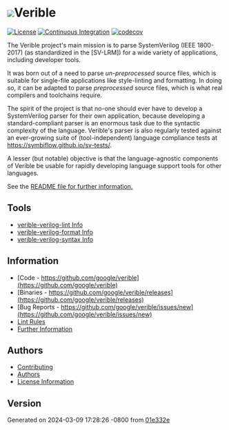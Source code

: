 ---
---

# ![](./img/verible-logo-headline.png)Verible



[![License](https://img.shields.io/badge/License-Apache%202.0-blue.svg)](https://opensource.org/licenses/Apache-2.0)
[![Continuous Integration](https://github.com/chipsalliance/verible/workflows/ci/badge.svg)](https://github.com/chipsalliance/verible/actions/workflows/verible-ci.yml)
[![codecov](https://codecov.io/gh/chipsalliance/verible/branch/master/graph/badge.svg?token=5f656dpmDT)](https://codecov.io/gh/chipsalliance/verible)

<!--*
freshness: { owner: 'hzeller' reviewed: '2022-08-31' }
*-->

The Verible project's main mission is to parse SystemVerilog (IEEE 1800-2017)
(as standardized in the [SV-LRM]) for a wide variety of applications, including
developer tools.

It was born out of a need to parse *un-preprocessed* source files, which is
suitable for single-file applications like style-linting and formatting. In
doing so, it can be adapted to parse *preprocessed* source files, which is what
real compilers and toolchains require.

The spirit of the project is that no-one should ever have to develop a
SystemVerilog parser for their own application, because developing a
standard-compliant parser is an enormous task due to the syntactic complexity of
the language. Verible's parser is also regularly tested against an ever-growing
suite of (tool-independent) language compliance tests at
https://symbiflow.github.io/sv-tests/.

A lesser (but notable) objective is that the language-agnostic components of
Verible be usable for rapidly developing language support tools for other
languages.


See the [README file for further information.](README.md)

## Tools

 * [verible-verilog-lint Info](verilog_lint.md)
 * [verible-verilog-format Info](verilog_format.md)
 * [verible-verilog-syntax Info](verilog_syntax.md)

## Information

 * [Code - https://github.com/google/verible](https://github.com/google/verible)
 * [Binaries - https://github.com/google/verible/releases](https://github.com/google/verible/releases)
 * [Bug Reports - https://github.com/google/verible/issues/new](https://github.com/google/verible/issues/new)
 * [Lint Rules](lint.md)
 * [Further Information](README.md)

## Authors

 * [Contributing](CONTRIBUTING.md)
 * [Authors](AUTHORS.md)
 * [License Information](license.md)

## Version

Generated on 2024-03-09 17:28:26 -0800 from [01e332e](https://github.com/google/verible/commit/01e332ee544c4d421a052f316d8a7ab0c88c72dd)
